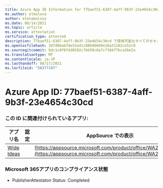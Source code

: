 ```yaml
---
title: Azure App ID Information for 77baef51-6387-4aff-9b3f-23e4654c30cd
ms.author: elmalova
author: elenamalova
ms.date: 08/14/2021
ms.topic: article
ms.service: attestation
certification_type: attested
description: 77baef51-6387-4aff-9b3f-23e4654c30cd で使用可能なすべてのセキュリティおよびコンプライアンス情報。
ms.openlocfilehash: 3d7d86abf4e53a41c88b96689e18a31102ce52c0
ms.sourcegitcommit: bdc1c8f8fdd6592cfbb59c8a7cf38477bca26e2a
ms.translationtype: MT
ms.contentlocale: ja-JP
ms.lasthandoff: 08/17/2021
ms.locfileid: "58377197"
---
```

# <a name="azure-app-id-77baef51-6387-4aff-9b3f-23e4654c30cd"></a>Azure App ID: 77baef51-6387-4aff-9b3f-23e4654c30cd


### <a name="apps-associated-with-this-id"></a>この ID に関連付けられているアプリ:
| **アプリ名** | **認定** | **AppSource での表示** |
|--------------|---------------|-----------------------|
| [Wide Ideas](https://docs.microsoft.com/microsoft-365-app-certification/forward/WA200000819) |  | [https://appsource.microsoft.com/product/office/WA200000819](https://appsource.microsoft.com/product/office/WA200000819) |

### <a name="microsoft-365-app-compliance-status"></a>Microsoft 365アプリのコンプライアンス状態
- PublisherAttestaton Status: Completed
